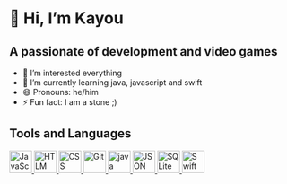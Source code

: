 # 👋 Hi, I’m Kayou
## A passionate of development and video games

- 👀 I’m interested everything
- 🌱 I’m currently learning java, javascript and swift
- 😄 Pronouns: he/him
- ⚡ Fun fact: I am a stone ;)

## Tools and Languages

<a href="https://developer.mozilla.org/fr/docs/Web/JavaScript" target="_blank" rel="noreferrer"> <img src="https://upload.wikimedia.org/wikipedia/commons/6/6a/JavaScript-logo.png" alt="JavaScript" width="40" height="40"/> </a>
<a href="https://developer.mozilla.org/fr/docs/Web/HTML" target="_blank" rel="noreferrer"> <img src="https://upload.wikimedia.org/wikipedia/commons/thumb/6/61/HTML5_logo_and_wordmark.svg/1920px-HTML5_logo_and_wordmark.svg.png" alt="HTLM" width="40" height="40"/> </a>
<a href="https://developer.mozilla.org/fr/docs/Web/CSS" target="_blank" rel="noreferrer"> <img src="https://upload.wikimedia.org/wikipedia/commons/d/d5/CSS3_logo_and_wordmark.svg" alt="CSS" width="40" height="40"/> </a>
<a href="https://git-scm.com/" target="_blank" rel="noreferrer"> <img src="https://upload.wikimedia.org/wikipedia/commons/3/3f/Git_icon.svg" alt="Git" width="40" height="40"/> </a>
<a href="https://www.java.com" target="_blank" rel="noreferrer"> <img src="https://cdn.jsdelivr.net/gh/devicons/devicon/icons/java/java-original.svg" alt="java" width="40" height="40"/> </a>
<a href="https://www.json.org/json-en.html" target="_blank" rel="noreferrer"> <img src="https://upload.wikimedia.org/wikipedia/commons/c/c9/JSON_vector_logo.svg" alt="JSON" width="40" height="40"/> </a>
<a href="https://sqlite.org/" target="_blank" rel="noreferrer"> <img src="https://images.icon-icons.com/2699/PNG/512/sqlite_logo_icon_169724.png" alt="SQLite" width="40" height="40"/> </a>
<a href="https://developer.apple.com/swift/" target="_blank" rel="noreferrer"> <img src="https://developer.apple.com/assets/elements/icons/swift/swift-96x96_2x.png" alt="Swift" width="40" height="40"/> </a>


<!---
Kayoupi/Kayoupi is a ✨ special ✨ repository because its `README.md` (this file) appears on your GitHub profile.
You can click the Preview link to take a look at your changes.
--->
